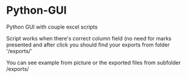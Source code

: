 # Python-GUI
Python GUI with couple excel scripts

Script works when there's correct column field (no need for marks presented and after click you should find your exports from folder '/exports/'

You can see example from picture or the exported files from subfolder /exports/
